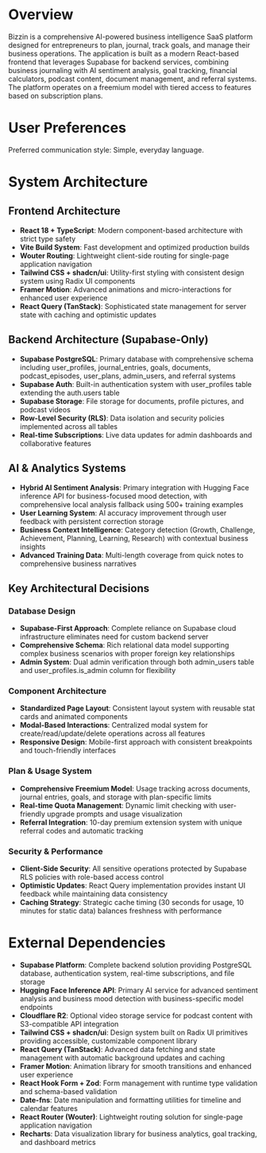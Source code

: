 # Overview

Bizzin is a comprehensive AI-powered business intelligence SaaS platform designed for entrepreneurs to plan, journal, track goals, and manage their business operations. The application is built as a modern React-based frontend that leverages Supabase for backend services, combining business journaling with AI sentiment analysis, goal tracking, financial calculators, podcast content, document management, and referral systems. The platform operates on a freemium model with tiered access to features based on subscription plans.

# User Preferences

Preferred communication style: Simple, everyday language.

# System Architecture

## Frontend Architecture
- **React 18 + TypeScript**: Modern component-based architecture with strict type safety
- **Vite Build System**: Fast development and optimized production builds
- **Wouter Routing**: Lightweight client-side routing for single-page application navigation
- **Tailwind CSS + shadcn/ui**: Utility-first styling with consistent design system using Radix UI components
- **Framer Motion**: Advanced animations and micro-interactions for enhanced user experience
- **React Query (TanStack)**: Sophisticated state management for server state with caching and optimistic updates

## Backend Architecture (Supabase-Only)
- **Supabase PostgreSQL**: Primary database with comprehensive schema including user_profiles, journal_entries, goals, documents, podcast_episodes, user_plans, admin_users, and referral systems
- **Supabase Auth**: Built-in authentication system with user_profiles table extending the auth.users table
- **Supabase Storage**: File storage for documents, profile pictures, and podcast videos
- **Row-Level Security (RLS)**: Data isolation and security policies implemented across all tables
- **Real-time Subscriptions**: Live data updates for admin dashboards and collaborative features

## AI & Analytics Systems
- **Hybrid AI Sentiment Analysis**: Primary integration with Hugging Face inference API for business-focused mood detection, with comprehensive local analysis fallback using 500+ training examples
- **User Learning System**: AI accuracy improvement through user feedback with persistent correction storage
- **Business Context Intelligence**: Category detection (Growth, Challenge, Achievement, Planning, Learning, Research) with contextual business insights
- **Advanced Training Data**: Multi-length coverage from quick notes to comprehensive business narratives

## Key Architectural Decisions

### Database Design
- **Supabase-First Approach**: Complete reliance on Supabase cloud infrastructure eliminates need for custom backend server
- **Comprehensive Schema**: Rich relational data model supporting complex business scenarios with proper foreign key relationships
- **Admin System**: Dual admin verification through both admin_users table and user_profiles.is_admin column for flexibility

### Component Architecture
- **Standardized Page Layout**: Consistent layout system with reusable stat cards and animated components
- **Modal-Based Interactions**: Centralized modal system for create/read/update/delete operations across all features
- **Responsive Design**: Mobile-first approach with consistent breakpoints and touch-friendly interfaces

### Plan & Usage System
- **Comprehensive Freemium Model**: Usage tracking across documents, journal entries, goals, and storage with plan-specific limits
- **Real-time Quota Management**: Dynamic limit checking with user-friendly upgrade prompts and usage visualization
- **Referral Integration**: 10-day premium extension system with unique referral codes and automatic tracking

### Security & Performance
- **Client-Side Security**: All sensitive operations protected by Supabase RLS policies with role-based access control
- **Optimistic Updates**: React Query implementation provides instant UI feedback while maintaining data consistency
- **Caching Strategy**: Strategic cache timing (30 seconds for usage, 10 minutes for static data) balances freshness with performance

# External Dependencies

- **Supabase Platform**: Complete backend solution providing PostgreSQL database, authentication system, real-time subscriptions, and file storage
- **Hugging Face Inference API**: Primary AI service for advanced sentiment analysis and business mood detection with business-specific model endpoints
- **Cloudflare R2**: Optional video storage service for podcast content with S3-compatible API integration
- **Tailwind CSS + shadcn/ui**: Design system built on Radix UI primitives providing accessible, customizable component library
- **React Query (TanStack)**: Advanced data fetching and state management with automatic background updates and caching
- **Framer Motion**: Animation library for smooth transitions and enhanced user experience
- **React Hook Form + Zod**: Form management with runtime type validation and schema-based validation
- **Date-fns**: Date manipulation and formatting utilities for timeline and calendar features
- **React Router (Wouter)**: Lightweight routing solution for single-page application navigation
- **Recharts**: Data visualization library for business analytics, goal tracking, and dashboard metrics